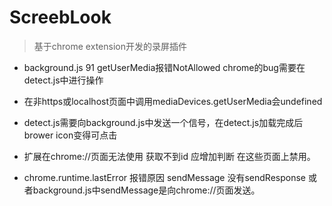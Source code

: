 # ScreebLook

> 基于chrome extension开发的录屏插件


* background.js 91 getUserMedia报错NotAllowed 
  chrome的bug需要在detect.js中进行操作

* 在非https或localhost页面中调用mediaDevices.getUserMedia会undefined

* detect.js需要向background.js中发送一个信号，在detect.js加载完成后  brower icon变得可点击

* 扩展在chrome://页面无法使用 获取不到id 应增加判断 在这些页面上禁用。

* chrome.runtime.lastError 报错原因 sendMessage 没有sendResponse 或者background.js中sendMessage是向chrome://页面发送。